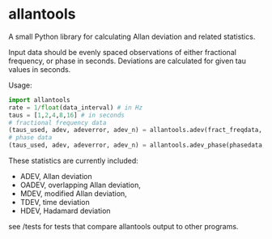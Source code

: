 allantools
==========

A small Python library for calculating Allan deviation and related statistics.

Input data should be evenly spaced observations of either fractional frequency,
or phase in seconds. Deviations are calculated for given tau values in seconds.

Usage:
```python
import allantools
rate = 1/float(data_interval) # in Hz
taus = [1,2,4,8,16] # in seconds
# fractional frequency data
(taus_used, adev, adeverror, adev_n) = allantools.adev(fract_freqdata, rate, taus)
# phase data
(taus_used, adev, adeverror, adev_n) = allantools.adev_phase(phasedata, rate, taus)
```

These statistics are currently included:
* ADEV, Allan deviation
* OADEV, overlapping Allan deviation,
* MDEV, modified Allan deviation,
* TDEV, time deviation
* HDEV, Hadamard deviation

see /tests for tests that compare allantools output to other programs.
